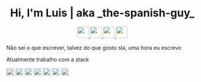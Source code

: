 <h1 align="center">Hi, I'm Luis | aka _the-spanish-guy_</h1>

<p align="center">
  <a href="https://www.linkedin.com/in/lemp/" target="_blank">
    <img src="https://unpkg.com/simple-icons@v7/icons/linkedin.svg" width="30" height="30"/>
  </a>

  <a href="https://www.github.com/the-spanish-guy" target="_blank">
    <img src="https://unpkg.com/simple-icons@v7/icons/github.svg" width="30" height="30" />
  </a>
  
  <a href="https://dev.to/thespanishguy" target="_blank">
    <img src="https://unpkg.com/simple-icons@v7/icons/devdotto.svg" width="30" height="30" />
  </a>
  
  <a href="https://discordapp.com/users/378336214916268032" target="_blank">
    <img src="https://unpkg.com/simple-icons@v7/icons/discord.svg" width="30" height="30" />
  </a>
</p>

Não sei o que escrever, talvez do que gosto sla, uma hora eu escrevo

Atualmente trabalho com a stack

<code><img height="20" src="https://unpkg.com/simple-icons@v7/icons/mongodb.svg"></code>
<code><img height="20" src="https://unpkg.com/simple-icons@v7/icons/nodedotjs.svg"></code>
<code><img height="20" src="https://unpkg.com/simple-icons@v7/icons/typescript.svg"></code>
<code><img height="20" src="https://unpkg.com/simple-icons@v7/icons/amazonaws.svg"></code>
<code><img height="20" src="https://unpkg.com/simple-icons@v7/icons/nextdotjs.svg"></code>
<code><img height="20" src="https://unpkg.com/simple-icons@v7/icons/react.svg"></code>
<code><img height="20" src="https://unpkg.com/simple-icons@v7/icons/tailwindcss.svg"></code>

<!--
**the-spanish-guy/the-spanish-guy** is a ✨ _special_ ✨ repository because its `README.md` (this file) appears on your GitHub profile.

Here are some ideas to get you started:

- 🔭 I’m currently working on ...
- 🌱 I’m currently learning ...
- 👯 I’m looking to collaborate on ...
- 🤔 I’m looking for help with ...
- 💬 Ask me about ...
- 📫 How to reach me: ...
- 😄 Pronouns: ...
- ⚡ Fun fact: ...
-->

